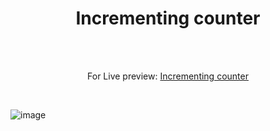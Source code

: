 <h1 align="center">Incrementing counter</h1><br>
<br>
<p align="center">
For Live preview: <a href="https://ash-win-n.github.io/incrementing-counter/">Incrementing counter</a></p><br>

<p align="center">


![image](https://user-images.githubusercontent.com/70138036/186728377-ce3fb096-63e9-4cbe-b33d-f2280cf09eb4.png)


</p>
